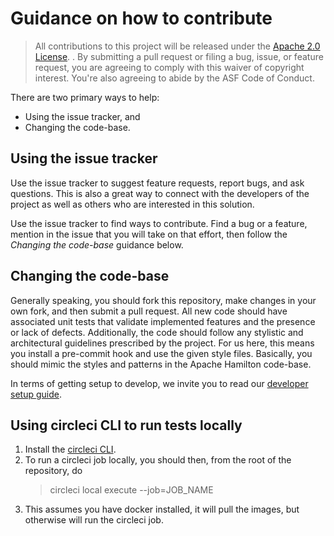 # Guidance on how to contribute

> All contributions to this project will be released under the [Apache 2.0 License](LICENSE). .
> By submitting a pull request or filing a bug, issue, or
> feature request, you are agreeing to comply with this waiver of copyright interest.
> You're also agreeing to abide by the ASF Code of Conduct.


There are two primary ways to help:
 - Using the issue tracker, and
 - Changing the code-base.


## Using the issue tracker

Use the issue tracker to suggest feature requests, report bugs, and ask questions.
This is also a great way to connect with the developers of the project as well
as others who are interested in this solution.

Use the issue tracker to find ways to contribute. Find a bug or a feature, mention in
the issue that you will take on that effort, then follow the _Changing the code-base_
guidance below.


## Changing the code-base

Generally speaking, you should fork this repository, make changes in your
own fork, and then submit a pull request. All new code should have associated
unit tests that validate implemented features and the presence or lack of defects.
Additionally, the code should follow any stylistic and architectural guidelines
prescribed by the project. For us here, this means you install a pre-commit hook and use
the given style files. Basically, you should mimic the styles and patterns in the Apache Hamilton code-base.

In terms of getting setup to develop, we invite you to read our [developer setup guide](developer_setup.md).

## Using circleci CLI to run tests locally

1. Install the [circleci CLI](https://circleci.com/docs/2.0/local-cli/).
2. To run a circleci job locally, you should then, from the root of the repository, do
   > circleci local execute --job=JOB_NAME
3. This assumes you have docker installed, it will pull the images, but otherwise will run the circleci job.
